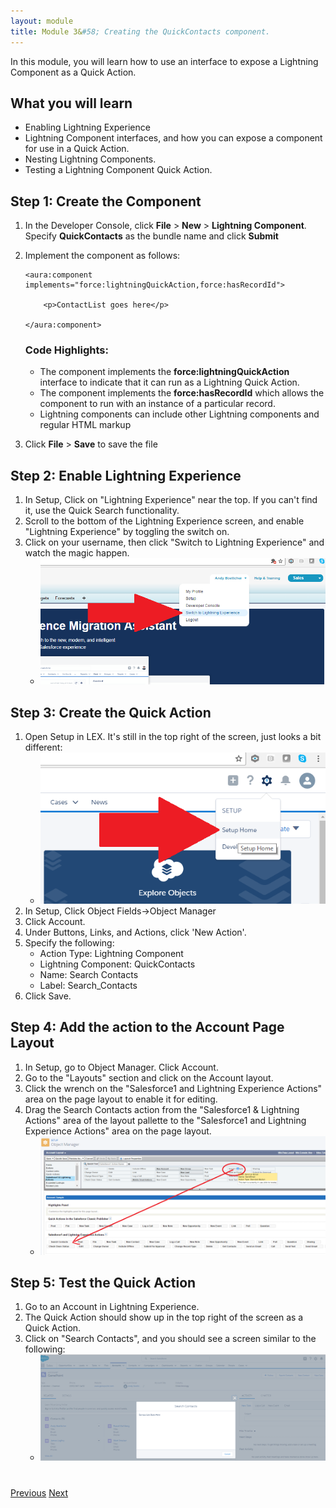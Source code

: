 ```yaml
---
layout: module
title: Module 3&#58; Creating the QuickContacts component.
---
```


In this module, you will learn how to use an interface to expose a Lightning Component as a Quick Action.

## What you will learn
- Enabling Lightning Experience
- Lightning Component interfaces, and how you can expose a component for use in a Quick Action.
- Nesting Lightning Components.
- Testing a Lightning Component Quick Action.

## Step 1: Create the Component

1. In the Developer Console, click **File** > **New** > **Lightning Component**. Specify **QuickContacts** as the bundle name and click **Submit**

2. Implement the component as follows:

    ```
    <aura:component implements="force:lightningQuickAction,force:hasRecordId">

        <p>ContactList goes here</p>

    </aura:component>
    ```

    ### Code Highlights:
    - The component implements the **force:lightningQuickAction** interface to indicate that it can run as a Lightning Quick Action.
    - The component implements the **force:hasRecordId** which allows the component to run with an instance of a particular record.
    - Lightning components can include other Lightning components and regular HTML markup

1. Click **File** > **Save** to save the file

## Step 2: Enable Lightning Experience
1. In Setup, Click on "Lightning Experience" near the top.  If you can't find it, use the Quick Search functionality.
2. Scroll to the bottom of the Lightning Experience screen, and enable "Lightning Experience" by toggling the switch on.
3. Click on your username, then click "Switch to Lightning Experience" and watch the magic happen.
    - ![](images/switch_to_lex.png)
    
## Step 3: Create the Quick Action
1. Open Setup in LEX.  It's still in the top right of the screen, just looks a bit different:
    - ![](images/lex_setup.png)
2. In Setup, Click Object Fields->Object Manager
3. Click Account.
4. Under Buttons, Links, and Actions, click 'New Action'.
5. Specify the following:
    - Action Type: Lightning Component
    - Lightning Component: QuickContacts
    - Name: Search Contacts
    - Label: Search_Contacts
6. Click Save.

## Step 4: Add the action to the Account Page Layout
1. In Setup, go to Object Manager.  Click Account.
2. Go to the "Layouts" section and click on the Account layout.
3. Click the wrench on the "Salesforce1 and Lightning Experience Actions" area on the page layout to enable it for editing.
4. Drag the Search Contacts action from the "Salesforce1 & Lightning Actions" area of the layout pallette to the "Salesforce1 and Lightning Experience Actions" area on the page layout.
    - ![](images/lex_layout_action.png)

## Step 5: Test the Quick Action
1. Go to an Account in Lightning Experience.
2. The Quick Action should show up in the top right of the screen as a Quick Action.
3. Click on "Search Contacts", and you should see a screen similar to the following:
   - ![](images/lex_action_demo1.png)

<div class="row" style="margin-top:40px;">
<div class="col-sm-12">
<a href="create-apex-controller.html" class="btn btn-default"><i class="glyphicon glyphicon-chevron-left"></i> Previous</a>
<a href="create-contactlist-component.html" class="btn btn-default pull-right">Next <i class="glyphicon glyphicon-chevron-right"></i></a>
</div>
</div>
